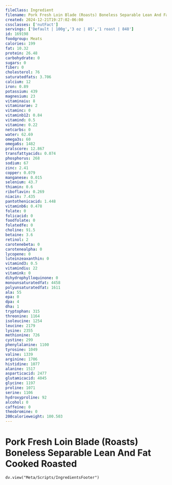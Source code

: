 ```yaml
---
fileClass: Ingredient
filename: Pork Fresh Loin Blade (Roasts) Boneless Separable Lean And Fat Cooked Roasted
created: 2024-12-21T19:27:02-06:00
cssclasses: ['nutFact']
servings: ['Default | 100g','3 oz | 85','1 roast | 848']
id: 169198
foodgroup: Meats
calories: 199
fat: 10.32
protein: 26.48
carbohydrate: 0
sugars: 0
fiber: 0
cholesterol: 76
saturatedfats: 3.706
calcium: 12
iron: 0.89
potassium: 439
magnesium: 23
vitaminaiu: 8
vitaminarae: 2
vitaminc: 0
vitaminb12: 0.84
vitamind: 0.5
vitamine: 0.22
netcarbs: 0
water: 62.69
omega3s: 60
omega6s: 1482
pralscore: 12.867
transfattyacids: 0.074
phosphorus: 268
sodium: 67
zinc: 2.41
copper: 0.079
manganese: 0.015
selenium: 43.7
thiamin: 0.6
riboflavin: 0.269
niacin: 7.435
pantothenicacid: 1.448
vitaminb6: 0.478
folate: 0
folicacid: 0
foodfolate: 0
folatedfe: 0
choline: 91.5
betaine: 3.6
retinol: 2
carotenebeta: 0
carotenealpha: 0
lycopene: 0
luteinzeaxanthin: 0
vitamind3: 0.5
vitamindiu: 22
vitamink: 0
dihydrophylloquinone: 0
monounsaturatedfat: 4458
polyunsaturatedfat: 1611
ala: 55
epa: 0
dpa: 4
dha: 1
tryptophan: 315
threonine: 1164
isoleucine: 1254
leucine: 2179
lysine: 2355
methionine: 726
cystine: 299
phenylalanine: 1100
tyrosine: 1049
valine: 1339
arginine: 1706
histidine: 1077
alanine: 1517
asparticacid: 2477
glutamicacid: 4045
glycine: 1197
proline: 1071
serine: 1106
hydroxyproline: 92
alcohol: 0
caffeine: 0
theobromine: 0
200calorieweight: 100.503
---
```


# Pork Fresh Loin Blade (Roasts) Boneless Separable Lean And Fat Cooked Roasted

```dataviewjs
dv.view("Meta/Scripts/IngredientsFooter")
```